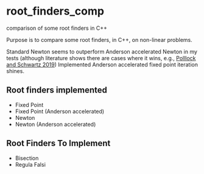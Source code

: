 # root_finders_comp
comparison of some root finders in C++

Purpose is to compare some root finders, in C++, on non-linear problems.

Standard Newton seems to outperform Anderson accelerated Newton in my tests (although literature shows there are cases where it wins, e.g.,  [Polllock and Schwartz 2019](https://arxiv.org/abs/1911.05238))
Implemented Anderson accelerated fixed point iteration shines.

## Root finders implemented
 - Fixed Point
 - Fixed Point (Anderson accelerated)
 - Newton
 - Newton (Anderson accelerated)

## Root Finders To Implement
 - Bisection
 - Regula Falsi
